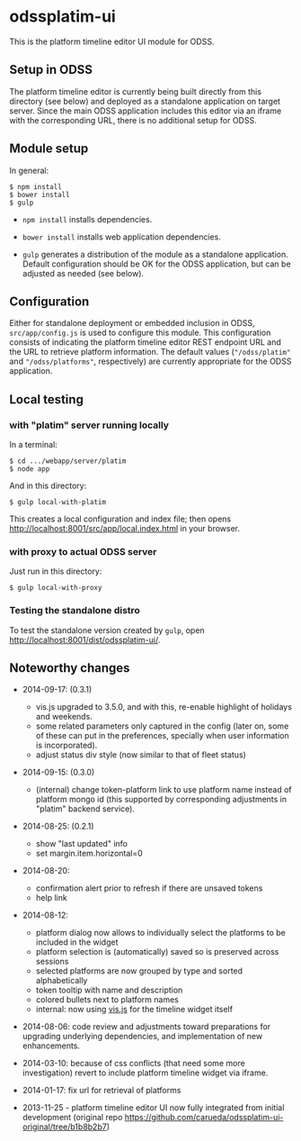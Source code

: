 odssplatim-ui
=============

This is the platform timeline editor UI module for ODSS.

## Setup in ODSS ##

The platform timeline editor is currently being built directly from this
directory (see below) and deployed as a standalone application on target server.
Since the main ODSS application includes this editor via an iframe with
the corresponding URL, there is no additional setup for ODSS. 


## Module setup ##

In general:

```shell
$ npm install
$ bower install
$ gulp
```

- `npm install` installs dependencies.

- `bower install` installs web application dependencies.

- `gulp` generates a distribution of the module as a standalone application.
Default configuration should be OK for the ODSS application, but can be adjusted
as needed (see below).

## Configuration ##

Either for standalone deployment or embedded inclusion in ODSS, `src/app/config.js`
is used to configure this module. This configuration consists of indicating the
platform timeline editor REST endpoint URL and the URL to retrieve platform information.
The default values (`"/odss/platim"` and `"/odss/platforms"`, respectively)
are currently appropriate for the ODSS application.


## Local testing ##

### with "platim" server running locally

In a terminal:

```shell
$ cd .../webapp/server/platim
$ node app
```

And in this directory:
```shell
$ gulp local-with-platim
```
This creates a local configuration and index file; then opens 
[http://localhost:8001/src/app/local.index.html](http://localhost:8001/src/app/local.index.html)
in your browser.

### with proxy to actual ODSS server

Just run in this directory:
```shell
$ gulp local-with-proxy
```

### Testing the standalone distro

To test the standalone version created by `gulp`,
open [http://localhost:8001/dist/odssplatim-ui/](http://localhost:8001/dist/odssplatim-ui/).


## Noteworthy changes ##

- 2014-09-17: (0.3.1)
  - vis.js upgraded to 3.5.0, and with this, re-enable highlight of holidays and weekends.
  - some related parameters only captured in the config (later on, some of these can put 
    in the preferences, specially when user information is incorporated).
  - adjust status div style (now similar to that of fleet status) 
  
- 2014-09-15: (0.3.0)
  - (internal) change token-platform link to use platform name instead of platform mongo id
    (this supported by corresponding adjustments in "platim" backend service).
  
- 2014-08-25: (0.2.1)
  - show "last updated" info
  - set margin.item.horizontal=0
  
- 2014-08-20:
  - confirmation alert prior to refresh if there are unsaved tokens
  - help link  
  
- 2014-08-12: 
  - platform dialog now allows to individually select the platforms to be included in the widget 
  - platform selection is (automatically) saved so is preserved across sessions
  - selected platforms are now grouped by type and sorted alphabetically
  - token tooltip with name and description
  - colored bullets next to platform names
  - internal: now using [vis.js](http://visjs.org) for the timeline widget itself

- 2014-08-06: code review and adjustments toward preparations for upgrading
underlying dependencies, and implementation of new enhancements.

- 2014-03-10: because of css conflicts (that need some more investigation) revert to include
platform timeline widget via iframe.

- 2014-01-17: fix url for retrieval of platforms

- 2013-11-25 - platform timeline editor UI now fully integrated from initial development
  (original repo https://github.com/carueda/odssplatim-ui-original/tree/b1b8b2b7)
